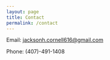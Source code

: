 ```yaml
---
layout: page
title: Contact
permalink: /contact
---
```


Email: jacksonh.cornell616@gmail.com

Phone: (407)-491-1408
